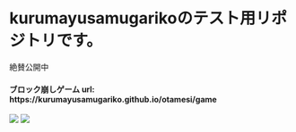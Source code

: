 <h1>kurumayusamugarikoのテスト用リポジトリです。</h1>
<p>絶賛公開中</p>

<h4>ブロック崩しゲーム url: https://kurumayusamugariko.github.io/otamesi/game</h4>
 
<img src="https://img.shields.io/badge/-Javascript-black.svg?logo=javascript&style=popout-square"> <img src="https://img.shields.io/badge/-Node.js-black.svg?logo=node.js&style=popout-square">

